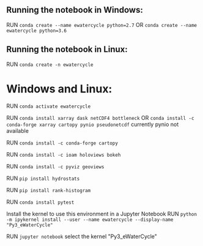 ## Running the notebook in Windows:

RUN 
```conda create --name ewatercycle python=2.7```
OR
```conda create --name ewatercycle python=3.6```

## Running the notebook in Linux:

RUN
```conda create -n ewatercycle```

# Windows and Linux:

RUN 
```conda activate ewatercycle```

RUN 
```conda install xarray dask netCDF4 bottleneck```
OR 
```conda install -c conda-forge xarray cartopy pynio pseudonetcdf``` 
currently pynio not available

RUN 
```conda install -c conda-forge cartopy```

RUN 
```conda install -c ioam holoviews bokeh```

RUN ```conda install -c pyviz geoviews```

RUN 
```pip install hydrostats```

RUN 
```pip install rank-histogram```

RUN 
```conda install pytest```

Install the kernel to use this environment in a Jupyter Notebook
RUN
```python -m ipykernel install --user --name ewatercycle --display-name "Py3_eWaterCycle"```

RUN 
```jupyter notebook```
select the kernel "Py3_eWaterCycle"

